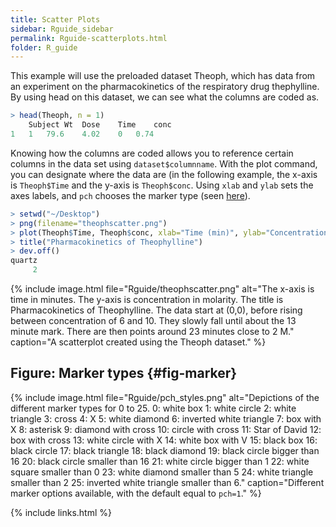 ```yaml
---
title: Scatter Plots
sidebar: Rguide_sidebar
permalink: Rguide-scatterplots.html
folder: R_guide
---
```


<link rel="stylesheet" href="css/theme-pink.css">

This example will use the preloaded dataset Theoph, which has data from an
experiment on the pharmacokinetics of the respiratory drug thephylline.
By using head on this dataset, we can see what the columns are coded as.
```R
> head(Theoph, n = 1)
	Subject	Wt	Dose	Time	conc
1	1	79.6	4.02	0	0.74
```

Knowing how the columns are coded allows you to reference certain columns in
the data set using `dataset$columnname`.
With the plot command, you can designate where the data are
(in the following example, the x-axis is `Theoph$Time` and the y-axis is
`Theoph$conc`. Using `xlab` and `ylab` sets the axes labels, and `pch` chooses
the marker type (seen [here](Rguide-scatterplots.html#fig-marker)).

```R
> setwd("~/Desktop")
> png(filename="theophscatter.png")
> plot(Theoph$Time, Theoph$conc, xlab="Time (min)", ylab="Concentration (M)", pch=16)
> title("Pharmacokinetics of Theophylline")
> dev.off()
quartz
     2
```

{% include image.html file="Rguide/theophscatter.png"
alt="The x-axis is time in minutes. The y-axis is concentration in molarity.
The title is Pharmacokinetics of Theophylline. The data start at (0,0), before
rising between concentration of 6 and 10. They slowly fall until about the 13
minute mark. There are then points around 23 minutes close to 2 M."
caption="A scatterplot created using the Theoph dataset." %}


## Figure: Marker types {#fig-marker}

{% include image.html file="Rguide/pch_styles.png"
alt="Depictions of the different marker types for 0 to 25.
0: white box
1: white circle
2: white triangle
3: cross
4: X
5: white diamond
6: inverted white triangle
7: box with X
8: asterisk
9: diamond with cross
10: circle with cross
11: Star of David
12: box with cross
13: white circle with X
14: white box with V
15: black box
16: black circle
17: black triangle
18: black diamond
19: black circle bigger than 16
20: black circle smaller than 16
21: white circle bigger than 1
22: white square smaller than 0
23: white diamond smaller than 5
24: white triangle smaller than 2
25: inverted white triangle smaller than 6."
caption="Different marker options available, with the default equal to
<code>pch=1</code>." %}



{% include links.html %}
